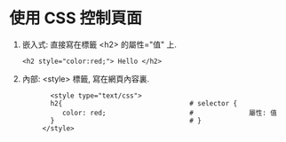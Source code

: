 # 使用 CSS 控制頁面

1. 嵌入式: 直接寫在標籤 &lt;h2&gt; 的屬性="值" 上.  
   ``` 
   <h2 style="color:red;"> Hello </h2>
   
   ```   
2. 內部: &lt;style&gt; 標籤, 寫在網頁內容裏. 
   ```
          <style type="text/css">
          h2{                                # selector {
             color: red;                     #              屬性: 值
          }                                  # }
        </style>

   ```   
   


     
